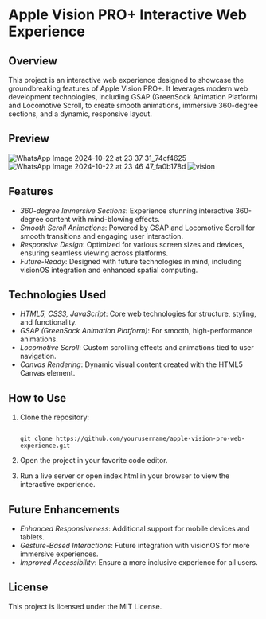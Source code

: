 Apple Vision PRO+ Interactive Web Experience
============================================

Overview
--------

This project is an interactive web experience designed to showcase the groundbreaking features of Apple Vision PRO+. It leverages modern web development technologies, including GSAP (GreenSock Animation Platform) and Locomotive Scroll, to create smooth animations, immersive 360-degree sections, and a dynamic, responsive layout.

Preview
--------

![WhatsApp Image 2024-10-22 at 23 37 31_74cf4625](https://github.com/user-attachments/assets/6a02a7da-80a1-4dd5-8102-97aa28086eb7)
![WhatsApp Image 2024-10-22 at 23 46 47_fa0b178d](https://github.com/user-attachments/assets/6180a491-25f6-4026-a232-af0e1a67fe5a)
![vision ](https://github.com/user-attachments/assets/683988fb-a1ce-4358-8f9b-0da5a6fd15c3)



Features
--------

-   *360-degree Immersive Sections*: Experience stunning interactive 360-degree content with mind-blowing effects.
-   *Smooth Scroll Animations*: Powered by GSAP and Locomotive Scroll for smooth transitions and engaging user interaction.
-   *Responsive Design*: Optimized for various screen sizes and devices, ensuring seamless viewing across platforms.
-   *Future-Ready*: Designed with future technologies in mind, including visionOS integration and enhanced spatial computing.

Technologies Used
-----------------

-   *HTML5, CSS3, JavaScript*: Core web technologies for structure, styling, and functionality.
-   *GSAP (GreenSock Animation Platform)*: For smooth, high-performance animations.
-   *Locomotive Scroll*: Custom scrolling effects and animations tied to user navigation.
-   *Canvas Rendering*: Dynamic visual content created with the HTML5 Canvas element.

How to Use
----------

1.  Clone the repository:

    
    ```

    git clone https://github.com/yourusername/apple-vision-pro-web-experience.git
    
    ```

3.  Open the project in your favorite code editor.
4.  Run a live server or open index.html in your browser to view the interactive experience.

Future Enhancements
-------------------

-   *Enhanced Responsiveness*: Additional support for mobile devices and tablets.
-   *Gesture-Based Interactions*: Future integration with visionOS for more immersive experiences.
-   *Improved Accessibility*: Ensure a more inclusive experience for all users.

License
-------

This project is licensed under the MIT License.
